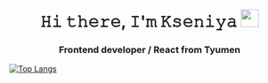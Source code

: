 <h1 align="center">𝙷𝚒 𝚝𝚑𝚎𝚛𝚎, 𝙸'𝚖 𝙺𝚜𝚎𝚗𝚒𝚢𝚊 <img src="https://github.com/blackcater/blackcater/raw/main/images/Hi.gif" height="32"/></h1>
<h3 align="center">Frontend developer / React from Tyumen</h3>

[![Top Langs](https://github-readme-stats.vercel.app/api/top-langs/?username=anuraghazra)](https://github.com/anuraghazra/github-readme-stats)
